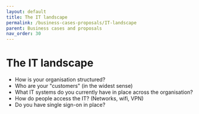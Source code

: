 ```yaml
---
layout: default
title: The IT landscape
permalink: /business-cases-proposals/IT-landscape
parent: Business cases and proposals
nav_order: 30
---
```

# The IT landscape

- How is your organisation structured?
- Who are your "customers" (in the widest sense)
- What IT systems do you currently have in place across the organisation?
- How do people access the IT? (Networks, wifi, VPN)
- Do you have single sign-on in place?
